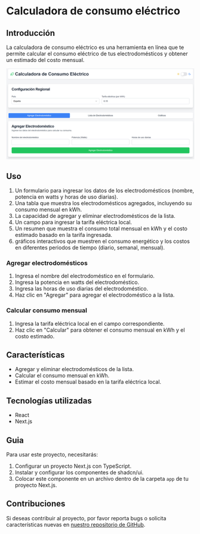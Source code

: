 # Calculadora de consumo eléctrico

## Introducción

La calculadora de consumo eléctrico es una herramienta en línea que te permite calcular el consumo eléctrico de tus electrodomésticos y obtener un estimado del costo mensual.

![Captura de Pantalla de la interfaz de usuario](image.png)

## Uso

1. Un formulario para ingresar los datos de los electrodomésticos (nombre, potencia en watts y horas de uso diarias).
2. Una tabla que muestra los electrodomésticos agregados, incluyendo su consumo mensual en kWh.
3. La capacidad de agregar y eliminar electrodomésticos de la lista.
4. Un campo para ingresar la tarifa eléctrica local.
5. Un resumen que muestra el consumo total mensual en kWh y el costo estimado basado en la tarifa ingresada.
6. gráficos interactivos que muestren el consumo energético y los costos en diferentes periodos de tiempo (diario, semanal, mensual).

### Agregar electrodomésticos

1. Ingresa el nombre del electrodoméstico en el formulario.
2. Ingresa la potencia en watts del electrodoméstico.
3. Ingresa las horas de uso diarias del electrodoméstico.
4. Haz clic en "Agregar" para agregar el electrodoméstico a la lista.

### Calcular consumo mensual

1. Ingresa la tarifa eléctrica local en el campo correspondiente.
2. Haz clic en "Calcular" para obtener el consumo mensual en kWh y el costo estimado.

## Características

* Agregar y eliminar electrodomésticos de la lista.
* Calcular el consumo mensual en kWh.
* Estimar el costo mensual basado en la tarifa eléctrica local.

## Tecnologías utilizadas

* React
* Next.js

## Guia

Para usar este proyecto, necesitarás:

1. Configurar un proyecto Next.js con TypeScript.
2. Instalar y configurar los componentes de shadcn/ui.
3. Colocar este componente en un archivo dentro de la carpeta `app` de tu proyecto Next.js.

## Contribuciones

Si deseas contribuir al proyecto, por favor reporta bugs o solicita características nuevas en [nuestro repositorio de GitHub](https://github.com/IBER-DEV/Calculadora-de-consumo-electrico).

